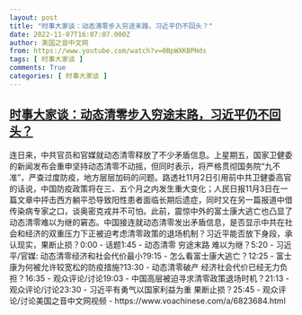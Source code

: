 ```yaml
---
layout: post
title: "时事大家谈：动态清零步入穷途末路，习近平仍不回头？"
date: 2022-11-07T16:07:07.000Z
author: 美国之音中文网
from: https://www.youtube.com/watch?v=0BpWXKBPHds
tags: [ 时事大家谈 ]
comments: True
categories: [ 时事大家谈 ]
---
```

<!--1667837227000-->
[时事大家谈：动态清零步入穷途末路，习近平仍不回头？](https://www.youtube.com/watch?v=0BpWXKBPHds)
------

<div>
连日来，中共官员和官媒就动态清零释放了不少矛盾信息。上星期五，国家卫健委的新闻发布会重申坚持动态清零不动摇，但同时表示，将严格贯彻国务院“九不准”，严查过度防疫，地方层层加码的问题。路透社11月2日引用前中共卫健委高官的话说，中国防疫政策将在三、五个月之内发生重大变化；人民日报11月3日在一篇文章中抨击西方躺平恐导致阳性患者面临长期后遗症，同时又在另一篇报道中借传染病专家之口，谈奥密克戎并不可怕。此前，震惊中外的富士康大逃亡也凸显了动态清零难以为继的窘态。中国接连就动态清零发出矛盾信息，是否显示中共在社会和经济的双重压力下正被迫考虑清零政策的退场机制？习近平能否放下身段，承认现实，果断止损？0:00 - 话题1:45 - 动态清零 穷途末路 难以为继？5:20 - 习近平/官媒: 动态清零经济和社会代价最小?9:15 - 怎么看富士康大逃亡？12:25 - 富士康为何被允许较宽松的防疫措施?13:30 - 动态清零破产 经济社会代价已经无力负担？16:35 - 观众评论/讨论19:03 - 中国高层被迫寻求清零政策退场时机？21:13 - 观众评论/讨论23:30 - 习近平有勇气以国家利益为重 果断止损？25:45 - 观众评论/讨论美国之音中文网视频 - https://www.voachinese.com/a/6823684.html
</div>
